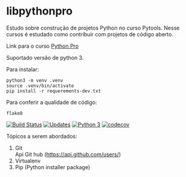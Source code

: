 # libpythonpro
Estudo sobre construção de projetos Python no curso Pytools.
Nesse cursos é estudado como contribuir com projetos de código aberto.

Link para o curso [Python Pro](https://www.python.pro.br/) 

Suportado versão de python 3.

Para instalar:
```console
python3 -m venv .venv
source .venv/bin/activate
pip install -r requerements-dev.txt
```

Para conferir a qualidade de código:

```console
flake8
```
 
[![Build Status](https://travis-ci.org/GilmarDeJesusSantana/libpythonpro.svg?branch=master)](https://travis-ci.org/GilmarDeJesusSantana/libpythonpro)
[![Updates](https://pyup.io/repos/github/GilmarDeJesusSantana/libpythonpro/shield.svg)](https://pyup.io/repos/github/GilmarDeJesusSantana/libpythonpro/)
[![Python 3](https://pyup.io/repos/github/GilmarDeJesusSantana/libpythonpro/python-3-shield.svg)](https://pyup.io/repos/github/GilmarDeJesusSantana/libpythonpro/)
[![codecov](https://codecov.io/gh/GilmarDeJesusSantana/libpythonpro/branch/master/graph/badge.svg)](https://codecov.io/gh/GilmarDeJesusSantana/libpythonpro)

Tópicos a serem abordados:
1. Git  
   Api Git hub (https://api.github.com/users/) 
2. Virtualenv
3. Pip (Python installer package)
